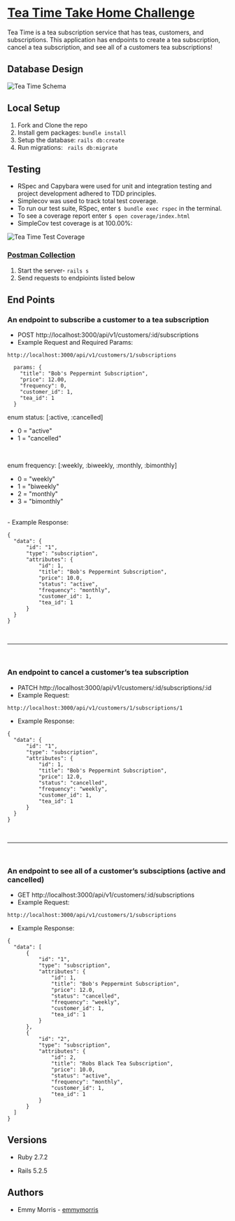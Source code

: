 # [Tea Time Take Home Challenge](https://mod4.turing.edu/projects/take_home/take_home_be)

Tea Time is a tea subscription service that has teas, customers, and subscriptions. This application has endpoints to create a tea subscription, cancel a tea subscription, and see all of a customers tea subscriptions!

## Database Design
![Tea Time Schema](https://user-images.githubusercontent.com/77904287/134587009-7acdb0b5-22e0-4866-ae66-cbeabd4553b2.png)

## Local Setup

1. Fork and Clone the repo
2. Install gem packages: `bundle install`
3. Setup the database: `rails db:create`
4. Run migrations: ` rails db:migrate`

## Testing
* RSpec and Capybara were used for unit and integration testing and project development adhered to TDD principles.
* Simplecov was used to track total test coverage.
* To run our test suite, RSpec, enter `$ bundle exec rspec` in the terminal.
* To see a coverage report enter `$ open coverage/index.html`
* SimpleCov test coverage is at 100.00%:

![Tea Time Test Coverage](https://user-images.githubusercontent.com/77904287/134245924-7ce5eabe-6241-4c27-aca5-4fa0856c414b.png)

### [Postman Collection](https://www.getpostman.com/collections/563e410d30efa90472d9)
1. Start the server- `rails s`
2. Send requests to endpioints listed below

## End Points

### **An endpoint to subscribe a customer to a tea subscription**
  - POST http://localhost:3000/api/v1/customers/:id/subscriptions
  - Example Request and Required Params:
  ``` 
  http://localhost:3000/api/v1/customers/1/subscriptions
  
    params: {
      "title": "Bob's Peppermint Subscription",
      "price": 12.00,
      "frequency": 0,
      "customer_id": 1,
      "tea_id": 1
    } 
   ```
   
   enum status: [:active, :cancelled] <br>
   - 0 = "active"
   - 1 = "cancelled"
<br>

   enum frequency: [:weekly, :biweekly, :monthly, :bimonthly] <br>
   - 0 = "weekly"
   - 1 = "biweekly"
   - 2 = "monthly"
   - 3 = "bimonthly"
   <br>
   - Example Response:
    
  ```
  {
    "data": {
        "id": "1",
        "type": "subscription",
        "attributes": {
            "id": 1,
            "title": "Bob's Peppermint Subscription",
            "price": 10.0,
            "status": "active",
            "frequency": "monthly",
            "customer_id": 1,
            "tea_id": 1
        }
    }
}
  ```
<br>

___

<br>

### **An endpoint to cancel a customer’s tea subscription**
  - PATCH http://localhost:3000/api/v1/customers/:id/subscriptions/:id
  - Example Request:
  ``` 
http://localhost:3000/api/v1/customers/1/subscriptions/1
   ```
 
   - Example Response:
    
  ```
{
    "data": {
        "id": "1",
        "type": "subscription",
        "attributes": {
            "id": 1,
            "title": "Bob's Peppermint Subscription",
            "price": 12.0,
            "status": "cancelled",
            "frequency": "weekly",
            "customer_id": 1,
            "tea_id": 1
        }
    }
}
  ```
<br>

___

<br>

### **An endpoint to see all of a customer’s subsciptions (active and cancelled)**
  - GET http://localhost:3000/api/v1/customers/:id/subscriptions
  - Example Request:
  ``` 
http://localhost:3000/api/v1/customers/1/subscriptions
   ```
   - Example Response:
    
  ```
  {
    "data": [
        {
            "id": "1",
            "type": "subscription",
            "attributes": {
                "id": 1,
                "title": "Bob's Peppermint Subscription",
                "price": 12.0,
                "status": "cancelled",
                "frequency": "weekly",
                "customer_id": 1,
                "tea_id": 1
            }
        },
        {
            "id": "2",
            "type": "subscription",
            "attributes": {
                "id": 2,
                "title": "Robs Black Tea Subscription",
                "price": 10.0,
                "status": "active",
                "frequency": "monthly",
                "customer_id": 1,
                "tea_id": 1
            }
        }
    ]
}
  ```
  
## Versions

- Ruby 2.7.2

- Rails 5.2.5

## Authors
- Emmy Morris - [emmymorris](https://github.com/EmmyMorris)
